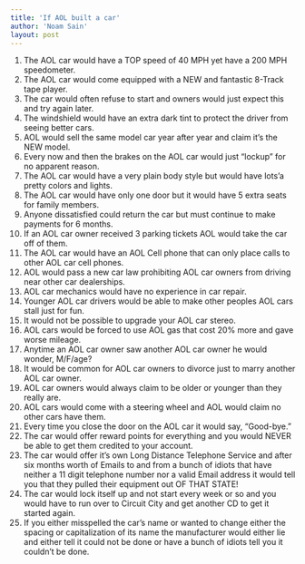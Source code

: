 ```yaml
---
title: 'If AOL built a car'
author: 'Noam Sain'
layout: post
---
```


1. The AOL car would have a TOP speed of 40 MPH yet have a 200 MPH speedometer.
2. The AOL car would come equipped with a NEW and fantastic 8-Track tape player.
3. The car would often refuse to start and owners would just expect this and try again later.
4. The windshield would have an extra dark tint to protect the driver from seeing better cars.
5. AOL would sell the same model car year after year and claim it’s the NEW model.
6. Every now and then the brakes on the AOL car would just “lockup” for no apparent reason.
7. The AOL car would have a very plain body style but would have lots’a pretty colors and lights.
8. The AOL car would have only one door but it would have 5 extra seats for family members.
9. Anyone dissatisfied could return the car but must continue to make payments for 6 months.
10. If an AOL car owner received 3 parking tickets AOL would take the car off of them.
11. The AOL car would have an AOL Cell phone that can only place calls to other AOL car cell phones.
12. AOL would pass a new car law prohibiting AOL car owners from driving near other car dealerships.
13. AOL car mechanics would have no experience in car repair.
14. Younger AOL car drivers would be able to make other peoples AOL cars stall just for fun.
15. It would not be possible to upgrade your AOL car stereo.
16. AOL cars would be forced to use AOL gas that cost 20% more and gave worse mileage.
17. Anytime an AOL car owner saw another AOL car owner he would wonder, M/F/age?
18. It would be common for AOL car owners to divorce just to marry another AOL car owner.
19. AOL car owners would always claim to be older or younger than they really are.
20. AOL cars would come with a steering wheel and AOL would claim no other cars have them.
21. Every time you close the door on the AOL car it would say, “Good-bye.”
22. The car would offer reward points for everything and you would NEVER be able to get them credited to your account.
23. The car would offer it’s own Long Distance Telephone Service and after six months worth of Emails to and from a bunch of idiots that have neither a 11 digit telephone number nor a valid Email address it would tell you that they pulled their equipment out OF THAT STATE!
24. The car would lock itself up and not start every week or so and you would have to run over to Circuit City and get another CD to get it started again.
25. If you either misspelled the car’s name or wanted to change either the spacing or capitalization of its name the manufacturer would either lie and either tell it could not be done or have a bunch of idiots tell you it couldn’t be done.